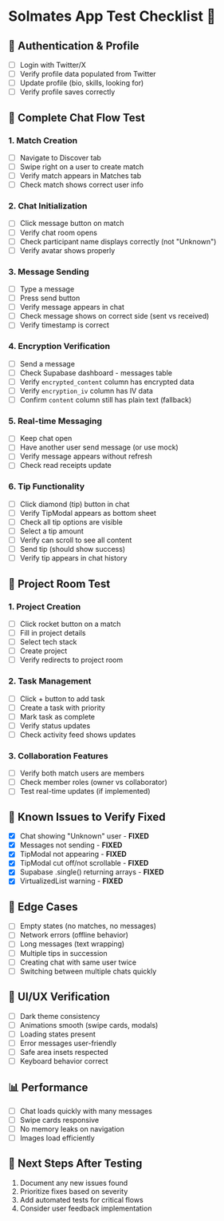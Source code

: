 # Solmates App Test Checklist 🚀

## 🔐 Authentication & Profile
- [ ] Login with Twitter/X
- [ ] Verify profile data populated from Twitter
- [ ] Update profile (bio, skills, looking for)
- [ ] Verify profile saves correctly

## 💬 Complete Chat Flow Test

### 1. Match Creation
- [ ] Navigate to Discover tab
- [ ] Swipe right on a user to create match
- [ ] Verify match appears in Matches tab
- [ ] Check match shows correct user info

### 2. Chat Initialization
- [ ] Click message button on match
- [ ] Verify chat room opens
- [ ] Check participant name displays correctly (not "Unknown")
- [ ] Verify avatar shows properly

### 3. Message Sending
- [ ] Type a message
- [ ] Press send button
- [ ] Verify message appears in chat
- [ ] Check message shows on correct side (sent vs received)
- [ ] Verify timestamp is correct

### 4. Encryption Verification
- [ ] Send a message
- [ ] Check Supabase dashboard - messages table
- [ ] Verify `encrypted_content` column has encrypted data
- [ ] Verify `encryption_iv` column has IV data
- [ ] Confirm `content` column still has plain text (fallback)

### 5. Real-time Messaging
- [ ] Keep chat open
- [ ] Have another user send message (or use mock)
- [ ] Verify message appears without refresh
- [ ] Check read receipts update

### 6. Tip Functionality
- [ ] Click diamond (tip) button in chat
- [ ] Verify TipModal appears as bottom sheet
- [ ] Check all tip options are visible
- [ ] Select a tip amount
- [ ] Verify can scroll to see all content
- [ ] Send tip (should show success)
- [ ] Verify tip appears in chat history

## 🚀 Project Room Test

### 1. Project Creation
- [ ] Click rocket button on a match
- [ ] Fill in project details
- [ ] Select tech stack
- [ ] Create project
- [ ] Verify redirects to project room

### 2. Task Management
- [ ] Click + button to add task
- [ ] Create a task with priority
- [ ] Mark task as complete
- [ ] Verify status updates
- [ ] Check activity feed shows updates

### 3. Collaboration Features
- [ ] Verify both match users are members
- [ ] Check member roles (owner vs collaborator)
- [ ] Test real-time updates (if implemented)

## 🐛 Known Issues to Verify Fixed

- [x] Chat showing "Unknown" user - **FIXED**
- [x] Messages not sending - **FIXED**
- [x] TipModal not appearing - **FIXED**
- [x] TipModal cut off/not scrollable - **FIXED**
- [x] Supabase .single() returning arrays - **FIXED**
- [x] VirtualizedList warning - **FIXED**

## 📱 Edge Cases

- [ ] Empty states (no matches, no messages)
- [ ] Network errors (offline behavior)
- [ ] Long messages (text wrapping)
- [ ] Multiple tips in succession
- [ ] Creating chat with same user twice
- [ ] Switching between multiple chats quickly

## 🎨 UI/UX Verification

- [ ] Dark theme consistency
- [ ] Animations smooth (swipe cards, modals)
- [ ] Loading states present
- [ ] Error messages user-friendly
- [ ] Safe area insets respected
- [ ] Keyboard behavior correct

## 📊 Performance

- [ ] Chat loads quickly with many messages
- [ ] Swipe cards responsive
- [ ] No memory leaks on navigation
- [ ] Images load efficiently

## 🔄 Next Steps After Testing

1. Document any new issues found
2. Prioritize fixes based on severity
3. Add automated tests for critical flows
4. Consider user feedback implementation